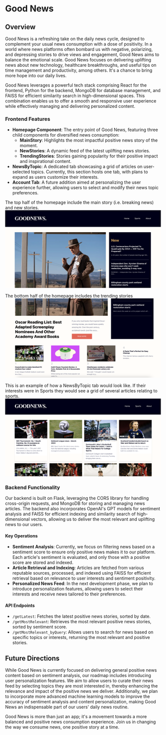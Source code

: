 # Good News
 
## Overview

Good News is a refreshing take on the daily news cycle, designed to complement your usual news consumption with a dose of positivity. In a world where news platforms often bombard us with negative, polarizing, and depressing stories to drive views and engagement, Good News aims to balance the emotional scale. Good News focuses on delivering uplifting news about new technology, healthcare breakthroughs, and useful tips on time management and productivity, among others. It's a chance to bring more hope into our daily lives.

Good News leverages a powerful tech stack comprising React for the frontend, Python for the backend, MongoDB for database management, and FAISS for efficient similarity search in high-dimensional spaces. This combination enables us to offer a smooth and responsive user experience while effectively managing and delivering personalized content.

### Frontend Features

- **Homepage Component**: The entry point of Good News, featuring three child components for diversified news consumption:
  - **MainStory**: Highlights the most impactful positive news story of the moment.
  - **NewStories**: A dynamic feed of the latest uplifting news stories.
  - **TrendingStories**: Stories gaining popularity for their positive impact and inspirational content.
- **NewsByTopic**: A dedicated tab showcasing a grid of articles on user-selected topics. Currently, this section hosts one tab, with plans to expand as users customize their interests.
- **Account Tab**: A future addition aimed at personalizing the user experience further, allowing users to select and modify their news topic preferences.


The top half of the homepage include the main story (i.e. breaking news) and new stories.
![HomePage Top](/images/HP1.png)


The bottom half of the homepage includes the trending stories
![HomePage Bottom](/images/HP2.png)

This is an example of how a NewsByTopic tab would look like. If their interests were in Sports they would see a grid of several articles relating to sports. 
![NewsByTopic Example](/images/Sports1.png)

### Backend Functionality

Our backend is built on Flask, leveraging the CORS library for handling cross-origin requests, and MongoDB for storing and managing news articles. The backend also incorporates OpenAI's GPT models for sentiment analysis and FAISS for efficient indexing and similarity search of high-dimensional vectors, allowing us to deliver the most relevant and uplifting news to our users.

#### Key Operations

- **Sentiment Analysis**: Currently, we focus on filtering news based on a sentiment score to ensure only positive news makes it to our platform. Each article's sentiment is evaluated, and only those with a positive score are stored and indexed.
- **Article Retrieval and Indexing**: Articles are fetched from various reputable sources, processed, and indexed using FAISS for efficient retrieval based on relevance to user interests and sentiment positivity.
- **Personalized News Feed**: In the next development phase, we plan to introduce personalization features, allowing users to select their interests and receive news tailored to their preferences.

#### API Endpoints

- `/getLatest`: Fetches the latest positive news stories, sorted by date.
- `/getMostRelevant`: Retrieves the most relevant positive news stories, sorted by sentiment score.
- `/getMostRelevant_byQuery`: Allows users to search for news based on specific topics or interests, returning the most relevant and positive stories.

## Future Directions

While Good News is currently focused on delivering general positive news content based on sentiment analysis, our roadmap includes introducing user personalization features. We aim to allow users to curate their news feed by selecting topics they are most interested in, thereby enhancing the relevance and impact of the positive news we deliver. Additionally, we plan to incorporate more advanced machine learning models to improve the accuracy of sentiment analysis and content personalization, making Good News an indispensable part of our users' daily news routine.

Good News is more than just an app; it's a movement towards a more balanced and positive news consumption experience. Join us in changing the way we consume news, one positive story at a time.
